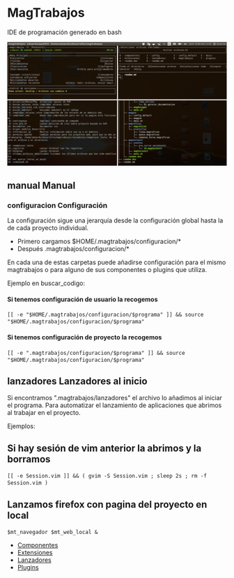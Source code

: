 # MagTrabajos

IDE de programación generado en bash

![Pantalla de inicio](https://raw.githubusercontent.com/edumag/magtrabajos/master/docs/img/pantalla_inicio_magtrabajos.png)

## manual Manual

### configuracion Configuración

La configuración sigue una jerarquía desde la configuración global hasta la de 
cada proyecto individual.

- Primero cargamos $HOME/.magtrabajos/configuracion/*
- Después .magtrabajos/configuracion/*

En cada una de estas carpetas puede añadirse configuración para el mismo magtrabajos
o para alguno de sus componentes o plugins que utiliza.

Ejemplo en buscar_codigo:

#### Si tenemos configuración de usuario la recogemos


```
[[ -e "$HOME/.magtrabajos/configuracion/$programa" ]] && source "$HOME/.magtrabajos/configuracion/$programa"
```

#### Si tenemos configuración de proyecto la recogemos

```
[[ -e ".magtrabajos/configuracion/$programa" ]] && source "$HOME/.magtrabajos/configuracion/$programa"
```

## lanzadores Lanzadores al inicio

Si encontramos ".magtrabajos/lanzadores" el archivo lo añadimos
al iniciar el programa. Para automatizar el lanzamiento de aplicaciones que abrimos
al trabajar en el proyecto.

Ejemplos:

## Si hay sesión de vim anterior la abrimos y la borramos 

```
[[ -e Session.vim ]] && ( gvim -S Session.vim ; sleep 2s ; rm -f Session.vim )
```

## Lanzamos firefox con pagina del proyecto en local

```
$mt_navegador $mt_web_local &
```

- [Componentes](./componentes/readme.md)
- [Extensiones](./extensiones/readme.md)
- [Lanzadores](./lanzadores/readme.md)
- [Plugins](./plugins/readme.md)
